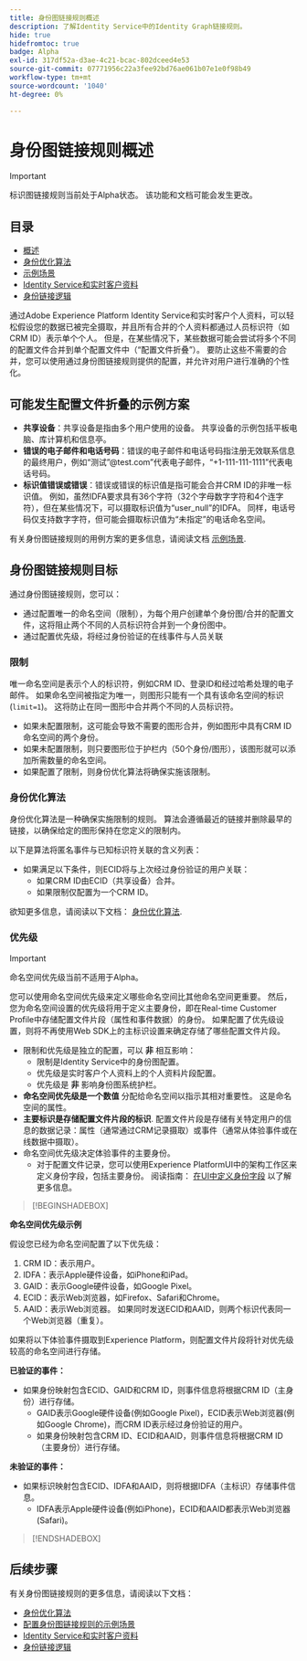 ```yaml
---
title: 身份图链接规则概述
description: 了解Identity Service中的Identity Graph链接规则。
hide: true
hidefromtoc: true
badge: Alpha
exl-id: 317df52a-d3ae-4c21-bcac-802dceed4e53
source-git-commit: 07771956c22a3fee92bd76ae061b07e1e0f98b49
workflow-type: tm+mt
source-wordcount: '1040'
ht-degree: 0%

---
```


# 身份图链接规则概述

>[!IMPORTANT]
>
>标识图链接规则当前处于Alpha状态。 该功能和文档可能会发生更改。

## 目录

* [概述](./overview.md)
* [身份优化算法](./identity-optimization-algorithm.md)
* [示例场景](./example-scenarios.md)
* [Identity Service和实时客户资料](identity-and-profile.md)
* [身份链接逻辑](./identity-linking-logic.md)

通过Adobe Experience Platform Identity Service和实时客户个人资料，可以轻松假设您的数据已被完全摄取，并且所有合并的个人资料都通过人员标识符（如CRM ID）表示单个个人。 但是，在某些情况下，某些数据可能会尝试将多个不同的配置文件合并到单个配置文件中（“配置文件折叠”）。 要防止这些不需要的合并，您可以使用通过身份图链接规则提供的配置，并允许对用户进行准确的个性化。

## 可能发生配置文件折叠的示例方案

* **共享设备**：共享设备是指由多个用户使用的设备。 共享设备的示例包括平板电脑、库计算机和信息亭。
* **错误的电子邮件和电话号码**：错误的电子邮件和电话号码指注册无效联系信息的最终用户，例如“测试”<span>@test.com”代表电子邮件，“+1-111-111-1111”代表电话号码。
* **标识值错误或错误**：错误或错误的标识值是指可能会合并CRM ID的非唯一标识值。 例如，虽然IDFA要求具有36个字符（32个字母数字字符和4个连字符），但在某些情况下，可以摄取标识值为“user_null”的IDFA。 同样，电话号码仅支持数字字符，但可能会摄取标识值为“未指定”的电话命名空间。

有关身份图链接规则的用例方案的更多信息，请阅读文档 [示例场景](./example-scenarios.md).

## 身份图链接规则目标

通过身份图链接规则，您可以：

* 通过配置唯一的命名空间（限制），为每个用户创建单个身份图/合并的配置文件，这将阻止两个不同的人员标识符合并到一个身份图中。
* 通过配置优先级，将经过身份验证的在线事件与人员关联

### 限制

唯一命名空间是表示个人的标识符，例如CRM ID、登录ID和经过哈希处理的电子邮件。 如果命名空间被指定为唯一，则图形只能有一个具有该命名空间的标识(`limit=1`)。 这将防止在同一图形中合并两个不同的人员标识符。

* 如果未配置限制，这可能会导致不需要的图形合并，例如图形中具有CRM ID命名空间的两个身份。
* 如果未配置限制，则只要图形位于护栏内（50个身份/图形），该图形就可以添加所需数量的命名空间。
* 如果配置了限制，则身份优化算法将确保实施该限制。

### 身份优化算法

身份优化算法是一种确保实施限制的规则。 算法会遵循最近的链接并删除最早的链接，以确保给定的图形保持在您定义的限制内。

以下是算法将匿名事件与已知标识符关联的含义列表：

* 如果满足以下条件，则ECID将与上次经过身份验证的用户关联：
   * 如果CRM ID由ECID（共享设备）合并。
   * 如果限制仅配置为一个CRM ID。

欲知更多信息，请阅读以下文档： [身份优化算法](./identity-optimization-algorithm.md).

### 优先级

>[!IMPORTANT]
>
>命名空间优先级当前不适用于Alpha。

您可以使用命名空间优先级来定义哪些命名空间比其他命名空间更重要。 然后，您为命名空间设置的优先级将用于定义主要身份，即在Real-time Customer Profile中存储配置文件片段（属性和事件数据）的身份。 如果配置了优先级设置，则将不再使用Web SDK上的主标识设置来确定存储了哪些配置文件片段。

* 限制和优先级是独立的配置，可以 **非** 相互影响：
   * 限制是Identity Service中的身份图配置。
   * 优先级是实时客户个人资料上的个人资料片段配置。
   * 优先级是 **非** 影响身份图系统护栏。
* **命名空间优先级是一个数值** 分配给命名空间以指示其相对重要性。 这是命名空间的属性。
* **主要标识是存储配置文件片段的标识**. 配置文件片段是存储有关特定用户的信息的数据记录：属性（通常通过CRM记录摄取）或事件（通常从体验事件或在线数据中摄取）。
* 命名空间优先级决定体验事件的主要身份。
   * 对于配置文件记录，您可以使用Experience PlatformUI中的架构工作区来定义身份字段，包括主要身份。 阅读指南： [在UI中定义身份字段](../../xdm/ui/fields/identity.md) 以了解更多信息。

>[!BEGINSHADEBOX]

**命名空间优先级示例**

假设您已经为命名空间配置了以下优先级：

1. CRM ID：表示用户。
2. IDFA：表示Apple硬件设备，如iPhone和iPad。
3. GAID：表示Google硬件设备，如Google Pixel。
4. ECID：表示Web浏览器，如Firefox、Safari和Chrome。
5. AAID：表示Web浏览器。
如果同时发送ECID和AAID，则两个标识代表同一个Web浏览器（重复）。

如果将以下体验事件摄取到Experience Platform，则配置文件片段将针对优先级较高的命名空间进行存储。

**已验证的事件：**

* 如果身份映射包含ECID、GAID和CRM ID，则事件信息将根据CRM ID（主身份）进行存储。
   * GAID表示Google硬件设备(例如Google Pixel)，ECID表示Web浏览器(例如Google Chrome)，而CRM ID表示经过身份验证的用户。
   * 如果身份映射包含CRM ID、ECID和AAID，则事件信息将根据CRM ID（主要身份）进行存储。

**未验证的事件：**

* 如果标识映射包含ECID、IDFA和AAID，则将根据IDFA（主标识）存储事件信息。
   * IDFA表示Apple硬件设备(例如iPhone)，ECID和AAID都表示Web浏览器(Safari)。

>[!ENDSHADEBOX]

## 后续步骤

有关身份图链接规则的更多信息，请阅读以下文档：

* [身份优化算法](./identity-optimization-algorithm.md)
* [配置身份图链接规则的示例场景](./example-scenarios.md)
* [Identity Service和实时客户资料](identity-and-profile.md)
* [身份链接逻辑](./identity-linking-logic.md)

